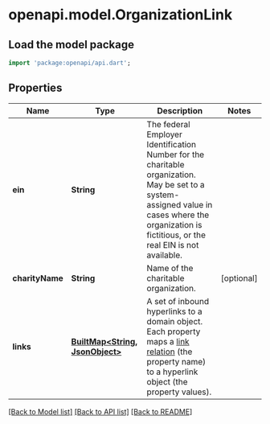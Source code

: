 # openapi.model.OrganizationLink

## Load the model package
```dart
import 'package:openapi/api.dart';
```

## Properties
Name | Type | Description | Notes
------------ | ------------- | ------------- | -------------
**ein** | **String** | The federal Employer Identification Number for the charitable organization. May be set to a system-assigned value in cases where the organization is fictitious, or the real EIN is not available. | 
**charityName** | **String** | Name of the charitable organization. | [optional] 
**links** | [**BuiltMap&lt;String, JsonObject&gt;**](JsonObject.md) | A set of inbound hyperlinks to a domain object. Each property maps a [link relation](https://www.iana.org/assignments/link-relations/link-relations.xhtml) (the property name) to a hyperlink object (the property values).  | 

[[Back to Model list]](../README.md#documentation-for-models) [[Back to API list]](../README.md#documentation-for-api-endpoints) [[Back to README]](../README.md)


